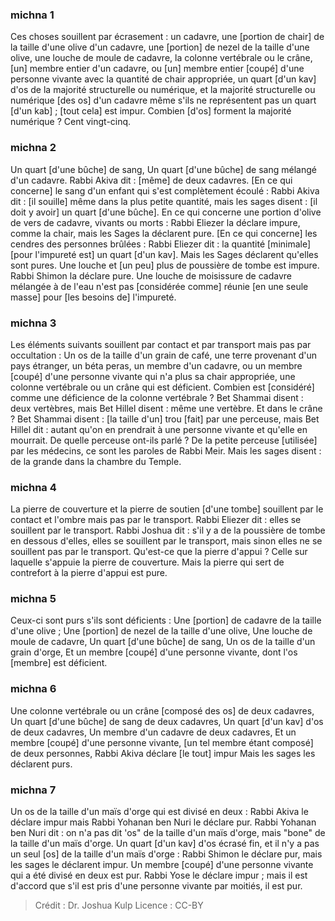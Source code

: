 
### michna 1
Ces choses souillent par écrasement : un cadavre, une [portion de chair] de la taille d'une olive d'un cadavre, une [portion] de nezel de la taille d'une olive, une louche de moule de cadavre, la colonne vertébrale ou le crâne, [un] membre entier d'un cadavre, ou [un] membre entier [coupé] d'une personne vivante avec la quantité de chair appropriée, un quart [d'un kav] d'os de la majorité structurelle ou numérique, et la majorité structurelle ou numérique [des os] d'un cadavre même s'ils ne représentent pas un quart [d'un kab] ; [tout cela] est impur. Combien [d'os] forment la majorité numérique ? Cent vingt-cinq.

### michna 2
Un quart [d'une bûche] de sang, Un quart [d'une bûche] de sang mélangé d'un cadavre. Rabbi Akiva dit : [même] de deux cadavres. [En ce qui concerne] le sang d'un enfant qui s'est complètement écoulé : Rabbi Akiva dit : [il souille] même dans la plus petite quantité, mais les sages disent : [il doit y avoir] un quart [d'une bûche]. En ce qui concerne une portion d'olive de vers de cadavre, vivants ou morts : Rabbi Eliezer la déclare impure, comme la chair, mais les Sages la déclarent pure. [En ce qui concerne] les cendres des personnes brûlées : Rabbi Eliezer dit : la quantité [minimale] [pour l'impureté est] un quart [d'un kav]. Mais les Sages déclarent qu'elles sont pures. Une louche et [un peu] plus de poussière de tombe est impure. Rabbi Shimon la déclare pure. Une louche de moisissure de cadavre mélangée à de l'eau n'est pas [considérée comme] réunie [en une seule masse] pour [les besoins de] l'impureté.

### michna 3
Les éléments suivants souillent par contact et par transport mais pas par occultation : Un os de la taille d'un grain de café, une terre provenant d'un pays étranger, un béta peras, un membre d'un cadavre, ou un membre [coupé] d'une personne vivante qui n'a plus sa chair appropriée, une colonne vertébrale ou un crâne qui est déficient. Combien est [considéré] comme une déficience de la colonne vertébrale ? Bet Shammai disent : deux vertèbres, mais Bet Hillel disent : même une vertèbre. Et dans le crâne ? Bet Shammai disent : [la taille d'un] trou [fait] par une perceuse, mais Bet Hillel dit : autant qu'on en prendrait à une personne vivante et qu'elle en mourrait. De quelle perceuse ont-ils parlé ? De la petite perceuse [utilisée] par les médecins, ce sont les paroles de Rabbi Meir. Mais les sages disent : de la grande dans la chambre du Temple.

### michna 4
La pierre de couverture et la pierre de soutien [d'une tombe] souillent par le contact et l'ombre mais pas par le transport. Rabbi Eliezer dit : elles se souillent par le transport. Rabbi Joshua dit : s'il y a de la poussière de tombe en dessous d'elles, elles se souillent par le transport, mais sinon elles ne se souillent pas par le transport. Qu'est-ce que la pierre d'appui ? Celle sur laquelle s'appuie la pierre de couverture. Mais la pierre qui sert de contrefort à la pierre d'appui est pure.

### michna 5
Ceux-ci sont purs s'ils sont déficients : Une [portion] de cadavre de la taille d'une olive ; Une [portion] de nezel de la taille d'une olive, Une louche de moule de cadavre, Un quart [d'une bûche] de sang, Un os de la taille d'un grain d'orge, Et un membre [coupé] d'une personne vivante, dont l'os [membre] est déficient.

### michna 6
Une colonne vertébrale ou un crâne [composé des os] de deux cadavres, Un quart [d'une bûche] de sang de deux cadavres, Un quart [d'un kav] d'os de deux cadavres, Un membre d'un cadavre de deux cadavres, Et un membre [coupé] d'une personne vivante, [un tel membre étant composé] de deux personnes, Rabbi Akiva déclare [le tout] impur Mais les sages les déclarent purs.

### michna 7
Un os de la taille d'un maïs d'orge qui est divisé en deux : Rabbi Akiva le déclare impur mais Rabbi Yohanan ben Nuri le déclare pur. Rabbi Yohanan ben Nuri dit : on n'a pas dit 'os" de la taille d'un maïs d'orge, mais "bone" de la taille d'un maïs d'orge. Un quart [d'un kav] d'os écrasé fin, et il n'y a pas un seul [os] de la taille d'un maïs d'orge : Rabbi Shimon le déclare pur, mais les sages le déclarent impur. Un membre [coupé] d'une personne vivante qui a été divisé en deux est pur. Rabbi Yose le déclare impur ; mais il est d'accord que s'il est pris d'une personne vivante par moitiés, il est pur.

>Crédit : Dr. Joshua Kulp
>Licence : CC-BY